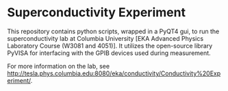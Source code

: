 # Superconductivity Experiment

This repository contains python scripts, wrapped in a PyQT4 gui, to run the superconductivity lab at Columbia University [EKA Advanced Physics Laboratory Course (W3081 and 4051)]. It utilizes the open-source library PyVISA for interfacing with the GPIB devices used during measurement. 

For more information on the lab, see http://tesla.phys.columbia.edu:8080/eka/conductivity/Conductivity%20Experiment/.
